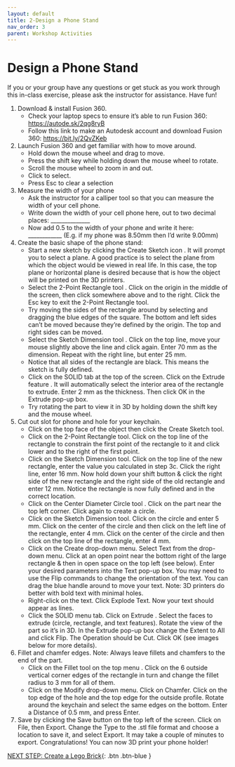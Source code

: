 ```yaml
---
layout: default
title: 2-Design a Phone Stand
nav_order: 3
parent: Workshop Activities
---
```


# Design a Phone Stand

If you or your group have any questions or get stuck as you work through this in-class exercise, please ask the instructor for assistance.  Have fun!

1.  Download & install Fusion 360.
    -   Check your laptop specs to ensure it’s able to run Fusion 360: https://autode.sk/2qg8ryB
    -   Follow this link to make an Autodesk account and download Fusion 360: https://bit.ly/2QvZKeb
2.  Launch Fusion 360 and get familiar with how to move around.
    -   Hold down the mouse wheel and drag to move.
    -   Press the shift key while holding down the mouse wheel to rotate.
    -   Scroll the mouse wheel to zoom in and out.
    -   Click to select.
    -   Press Esc to clear a selection
3.  Measure the width of your phone
    -   Ask the instructor for a calliper tool so that you can measure the width of your cell phone.
    -   Write down the width of your cell phone here, out to two decimal places: ______________
    -   Now add 0.5 to the width of your phone and write it here: ____________
(E.g. if my phone was 8.50mm then I’d write 9.00mm)
4.  Create the basic shape of the phone stand:
    -   Start a new sketch by clicking the Create Sketch icon . It will prompt you to select a plane. A good practice is to select the plane from which the object would be viewed in real life. In this case, the top plane or horizontal plane is desired because that is how the object will be printed on the 3D printers.
    -   Select the 2-Point Rectangle tool . Click on the origin in the middle of the screen, then click somewhere above and to the right. Click the Esc key to exit the 2-Point Rectangle tool.
    -   Try moving the sides of the rectangle around by selecting and dragging the blue edges of the square. The bottom and left sides can’t be moved because they’re defined by the origin. The top and right sides can be moved.
    -   Select the Sketch Dimension tool . Click on the top line, move your mouse slightly above the line and click again. Enter 70 mm as the dimension. Repeat with the right line, but enter 25 mm.
    -   Notice that all sides of the rectangle are black. This means the sketch is fully defined.
    -   Click on the SOLID tab at the top of the screen. Click on the Extrude feature . It will automatically select the interior area of the rectangle to extrude. Enter 2 mm as the thickness. Then click OK in the Extrude pop-up box.
    -   Try rotating the part to view it in 3D by holding down the shift key and the mouse wheel.
5.  Cut out slot for phone and hole for your keychain.
    -   Click on the top face of the object then click the Create Sketch tool.
    -   Click on the 2-Point Rectangle tool. Click on the top line of the rectangle to constrain the first point of the rectangle to it and click lower and to the right of the first point.
    -   Click on the Sketch Dimension tool. Click on the top line of the new rectangle, enter the value you calculated in step 3c. Click the right line, enter 16 mm. Now hold down your shift button & click the right side of the new rectangle and the right side of the old rectangle and enter 12 mm. Notice the rectangle is now fully defined and in the correct location.
    -   Click on the Center Diameter Circle tool . Click on the part near the top left corner. Click again to create a circle.
    -   Click on the Sketch Dimension tool. Click on the circle and enter 5 mm. Click on the center of the circle and then click on the left line of the rectangle, enter 4 mm. Click on the center of the circle and then click on the top line of the rectangle, enter 4 mm.
    -   Click on the Create drop-down menu. Select Text from the drop-down menu. Click at an open point near the bottom right of the large rectangle & then in open space on the top left (see below). Enter your desired parameters into the Text pop-up box. You may need to use the Flip commands to change the orientation of the text. You can drag the blue handle around to move your text. Note: 3D printers do better with bold text with minimal holes.
    -   Right-click on the text. Click Explode Text. Now your text should appear as lines.
    -   Click the SOLID menu tab. Click on Extrude . Select the faces to extrude (circle, rectangle, and text features). Rotate the view of the part so it’s in 3D. In the Extrude pop-up box change the Extent to All and click Flip. The Operation should be Cut. Click OK (see images below for more details).
6.  Fillet and chamfer edges. Note: Always leave fillets and chamfers to the end of the part.
    -   Click on the Fillet tool on the top menu . Click on the 6 outside vertical corner edges of the rectangle in turn and change the fillet radius to 3 mm for all of them.
    -   Click on the Modify drop-down menu. Click on Chamfer. Click on the top edge of the hole and the top edge for the outside profile. Rotate around the keychain and select the same edges on the bottom. Enter a Distance of 0.5 mm, and press Enter.
7.  Save by clicking the Save button on the top left of the screen. Click on File, then Export. Change the Type to the .stl file format and choose a location to save it, and select Export. It may take a couple of minutes to export. Congratulations! You can now 3D print your phone holder!

[NEXT STEP: Create a Lego Brick](act-3.html){: .btn .btn-blue }

